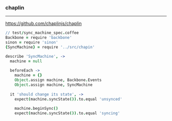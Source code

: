 ### chaplin
---
https://github.com/chaplinjs/chaplin

```coffee
// test/sync_machine_spec.coffee
Backbone = require 'backbone'
sinon = require 'sinon'
{SyncMachine} = require '../src/chapin'

describe 'SyncMachine', ->
  machine = null
  
  beforeEach ->
    machine = {}
    Object.assign machine, Backbone.Events
    Object.assign machine, SyncMachine
  
  it 'should change its state', ->
    expect(machine.syncState()).to.equal 'unsynced'
    
    machine.beginSync()
    expect(machine.syncState()).to.equal 'syncing'

```

```
```

```
```

